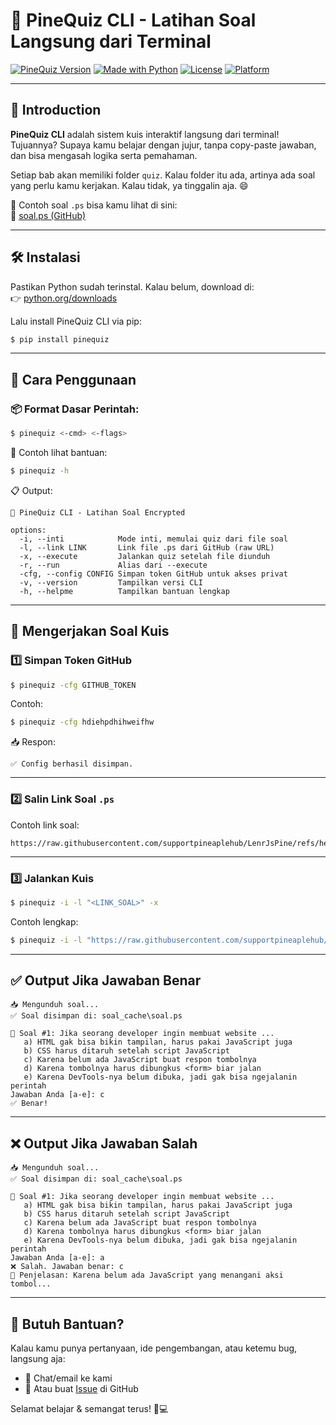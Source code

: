 # 🍍 PineQuiz CLI - Latihan Soal Langsung dari Terminal

[![PineQuiz Version](https://img.shields.io/badge/version-1.0.0-blue)](https://pypi.org/project/pinequiz/)
[![Made with Python](https://img.shields.io/badge/Made%20with-Python-blue?logo=python&logoColor=white)](https://www.python.org/)
[![License](https://img.shields.io/badge/License-MIT-green.svg)](LICENSE)
[![Platform](https://img.shields.io/badge/Platform-Terminal-lightgrey?logo=windows-terminal)](#)

---

## 📘 Introduction

**PineQuiz CLI** adalah sistem kuis interaktif langsung dari terminal!  
Tujuannya? Supaya kamu belajar dengan jujur, tanpa copy-paste jawaban, dan bisa mengasah logika serta pemahaman.

Setiap bab akan memiliki folder `quiz`. Kalau folder itu ada, artinya ada soal yang perlu kamu kerjakan. Kalau tidak, ya tinggalin aja. 😄

📎 Contoh soal `.ps` bisa kamu lihat di sini:  
🔗 [soal.ps (GitHub)](https://github.com/supportpineaplehub/LenrJsPine/blob/main/src/exploreTopics/jsTutorial/jsIntroduction/quiz/soal.ps)

---

## 🛠️ Instalasi

Pastikan Python sudah terinstal. Kalau belum, download di:  
👉 [python.org/downloads](https://www.python.org/downloads/)

Lalu install PineQuiz CLI via pip:

```bash
$ pip install pinequiz
```

---

## 🚀 Cara Penggunaan

### 📦 Format Dasar Perintah:

```bash
$ pinequiz <-cmd> <-flags>
```

🧪 Contoh lihat bantuan:

```bash
$ pinequiz -h
```

📋 Output:

```
🍍 PineQuiz CLI - Latihan Soal Encrypted

options:
  -i, --inti            Mode inti, memulai quiz dari file soal
  -l, --link LINK       Link file .ps dari GitHub (raw URL)
  -x, --execute         Jalankan quiz setelah file diunduh
  -r, --run             Alias dari --execute
  -cfg, --config CONFIG Simpan token GitHub untuk akses privat
  -v, --version         Tampilkan versi CLI
  -h, --helpme          Tampilkan bantuan lengkap
```

---

## 🧠 Mengerjakan Soal Kuis

### 1️⃣ Simpan Token GitHub

```bash
$ pinequiz -cfg GITHUB_TOKEN
```

Contoh:

```bash
$ pinequiz -cfg hdiehpdhihweifhw
```

📥 Respon:

```
✅ Config berhasil disimpan.
```

---

### 2️⃣ Salin Link Soal `.ps`

Contoh link soal:

```
https://raw.githubusercontent.com/supportpineaplehub/LenrJsPine/refs/heads/main/src/exploreTopics/jsTutorial/jsIntroduction/quiz/soal.ps
```

---

### 3️⃣ Jalankan Kuis

```bash
$ pinequiz -i -l "<LINK_SOAL>" -x
```

Contoh lengkap:

```bash
$ pinequiz -i -l "https://raw.githubusercontent.com/supportpineaplehub/LenrJsPine/refs/heads/main/src/exploreTopics/jsTutorial/jsIntroduction/quiz/soal.ps" -x
```

---

## ✅ Output Jika Jawaban Benar

```
📥 Mengunduh soal...
✅ Soal disimpan di: soal_cache\soal.ps

🧠 Soal #1: Jika seorang developer ingin membuat website ...
   a) HTML gak bisa bikin tampilan, harus pakai JavaScript juga
   b) CSS harus ditaruh setelah script JavaScript
   c) Karena belum ada JavaScript buat respon tombolnya
   d) Karena tombolnya harus dibungkus <form> biar jalan
   e) Karena DevTools-nya belum dibuka, jadi gak bisa ngejalanin perintah
Jawaban Anda [a-e]: c
✅ Benar!
```

---

## ❌ Output Jika Jawaban Salah

```
📥 Mengunduh soal...
✅ Soal disimpan di: soal_cache\soal.ps

🧠 Soal #1: Jika seorang developer ingin membuat website ...
   a) HTML gak bisa bikin tampilan, harus pakai JavaScript juga
   b) CSS harus ditaruh setelah script JavaScript
   c) Karena belum ada JavaScript buat respon tombolnya
   d) Karena tombolnya harus dibungkus <form> biar jalan
   e) Karena DevTools-nya belum dibuka, jadi gak bisa ngejalanin perintah
Jawaban Anda [a-e]: a
❌ Salah. Jawaban benar: c
🧾 Penjelasan: Karena belum ada JavaScript yang menangani aksi tombol...
```

---

## 💬 Butuh Bantuan?

Kalau kamu punya pertanyaan, ide pengembangan, atau ketemu bug, langsung aja:
- 📧 Chat/email ke kami
- 🐛 Atau buat [Issue](https://github.com/supportpineaplehub/LenrJsPine/issues) di GitHub

Selamat belajar & semangat terus! 🍍💻